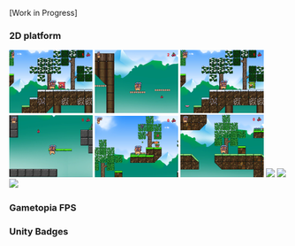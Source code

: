 [Work in Progress]
### 2D platform
<img src="https://github.com/kevinml98/2DPlatform/blob/main/GameImages/MadPig.PNG" width="30%"></img> 
<img src="https://github.com/kevinml98/2DPlatform/blob/main/GameImages/MobilePlatform.PNG" width="30%"></img> 
<img src="https://github.com/kevinml98/2DPlatform/blob/main/GameImages/NormalPig.PNG" width="30%"></img> 
<img src="https://github.com/kevinml98/2DPlatform/blob/main/GameImages/OneWayPlatform.PNG" width="30%"></img> 
<img src="https://github.com/kevinml98/2DPlatform/blob/main/GameImages/Plant.PNG" width="30%"></img> 
<img src="https://github.com/kevinml98/2DPlatform/blob/main/GameImages/Start.PNG" width="30%"></img> 
<img src="../2DPlatform/blob/main/GameImages/OneWayPlatform.PNG" width="30%"></img> 
<img src="../2DPlatform/blob/main/GameImages/Plant.PNG" width="30%"></img> 
<img src="../2DPlatform/blob/main/GameImages/Start.PNG" width="30%"></img> 

### Gametopia FPS

### Unity Badges

<div data-iframe-width="150" data-iframe-height="270" data-share-badge-id="e37ba868-c6a0-4a30-b79f-69e809c9ef25" data-share-badge-host="https://www.credly.com"></div><script type="text/javascript" async src="//cdn.credly.com/assets/utilities/embed.js"></script>

<div data-iframe-width="150" data-iframe-height="270" data-share-badge-id="f6454eac-8eb9-4407-abf0-9ce530def861" data-share-badge-host="https://www.credly.com"></div><script type="text/javascript" async src="//cdn.credly.com/assets/utilities/embed.js"></script>

